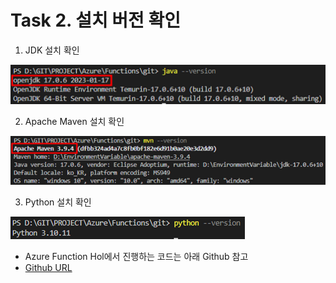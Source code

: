 # Task 2.   설치 버전 확인
1.	JDK 설치 확인

![img](./img/task3/1.png)

2.	Apache Maven 설치 확인

![img](./img/task3/2.png)

3.	Python 설치 확인

![img](./img/task3/3.png)

- Azure Function Hol에서 진행하는 코드는 아래 Github 참고
- [Github URL](https://github.com/IIBlackCode/Azure_Function_Hol)

